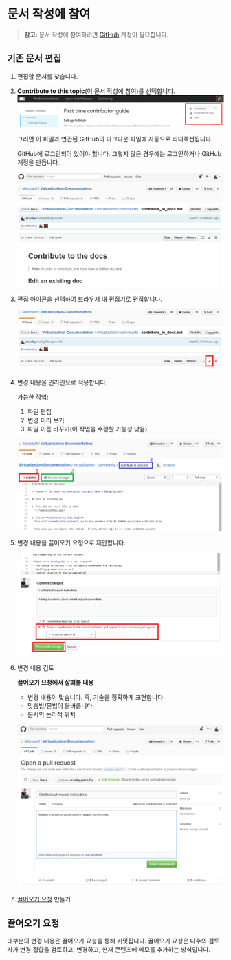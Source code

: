 # 문서 작성에 참여

> **참고:**  문서 작성에 참여하려면 [GitHub](https://www.github.com) 계정이 필요합니다.

## 기존 문서 편집

1. 편집할 문서를 찾습니다.

2. **Contribute to this topic**(이 문서 작성에 참여)를 선택합니다.  
    ![](media/editDoc.png)

    그러면 이 파일과 연관된 GitHub의 마크다운 파일에 자동으로 리디렉션됩니다.

    GitHub에 로그인되어 있어야 합니다. 그렇지 않은 경우에는 로그인하거나 GitHub 계정을 만듭니다.

    ![](media/GitHubView.png)

3. 편집 아이콘을 선택하여 브라우저 내 편집기로 편집합니다.

    ![](media/GitHubEdit.png)

4. 변경 내용을 인라인으로 적용합니다.

    가능한 작업:
    1. 파일 편집
    2. 변경 미리 보기
    3. 파일 이름 바꾸기(이 작업을 수행할 가능성 낮음)

    ![](media/GitHubEditor.png)

5. 변경 내용을 끌어오기 요청으로 제안합니다.

    ![](media/GitHubProposeChange.png)

6. 변경 내용 검토

    **끌어오기 요청에서 살펴볼 내용**
    * 변경 내용이 맞습니다. 즉, 기술을 정확하게 표현합니다.
    * 맞춤법/문법이 올바릅니다.
    * 문서의 논리적 위치

    ![](media/GitHubCreatePR.png)

7. [끌어오기 요청](contribute_to_docs.md#pull-requests) 만들기

## 끌어오기 요청

대부분의 변경 내용은 끌어오기 요청을 통해 커밋됩니다. 끌어오기 요청은 다수의 검토자가 변경 집합을 검토하고, 변경하고, 현재 콘텐츠에 메모를 추가하는 방식입니다.






